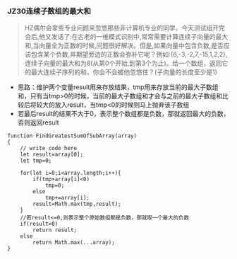 ### JZ30连续子数组的最大和
> HZ偶尔会拿些专业问题来忽悠那些非计算机专业的同学。今天测试组开完会后,他又发话了:在古老的一维模式识别中,常常需要计算连续子向量的最大和,当向量全为正数的时候,问题很好解决。但是,如果向量中包含负数,是否应该包含某个负数,并期望旁边的正数会弥补它呢？例如:{6,-3,-2,7,-15,1,2,2},连续子向量的最大和为8(从第0个开始,到第3个为止)。给一个数组，返回它的最大连续子序列的和，你会不会被他忽悠住？(子向量的长度至少是1)

- 思路：维护两个变量result用来存放结果，tmp用来存放当前的最大子数组和，只有当tmp>0的时候，当前的最大子数组和才会与之前的最大子数组和比较后将较大的放入result，当tmp<0的时候则马上抛弃该子数组
- 若最后result的结果不大于0，表示整个数组都是负数，那就返回最大的负数，否则返回result

```
function FindGreatestSumOfSubArray(array)
{
    // write code here
    let result=array[0];
    let tmp=0;
    
    for(let i=0;i<array.length;i++){
        if(tmp+array[i]<0)
            tmp=0;
        else
            tmp+=array[i];
        result=Math.max(tmp,result);
    }
    //若result<=0,则表示整个原始数组都是负数，那就取一个最大的负数
    if(result>0)
        return result;
    else
        return Math.max(...array);
}
```

